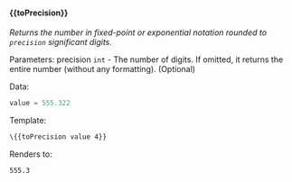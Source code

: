 #### \{{toPrecision}}
_Returns the number in fixed-point or exponential notation rounded to `precision` significant digits._

Parameters: precision `int` - The number of digits. If omitted, it returns the entire number (without any formatting). (Optional)

Data:

```javascript
value = 555.322
```

Template:

```html
\{{toPrecision value 4}}
```

Renders to:

```
555.3
```
